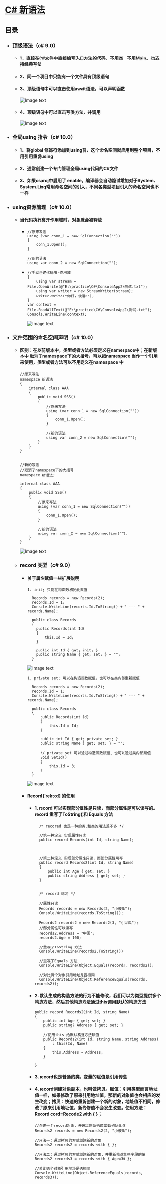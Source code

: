 # [C# 新语法](#新语法)

## 目录

- ### 顶级语法（c# 9.0）

  - #### 1、直接在C#文件中直接编写入口方法的代码，不用类、不用Main。也支持经典写法

  - #### 2、同一个项目中只能有一个文件具有顶级语句

  - #### 3、顶级语句中可以直击使用await语法，可以声明函数

    ![Image text](http://rgdm6sj3v.hn-bkt.clouddn.com/%E5%BE%AE%E4%BF%A1%E5%9B%BE%E7%89%87_20220810095700.png)

  - #### 4、顶级语句中可以直击写类方法，并调用

    ![Image text](http://rgdm6sj3v.hn-bkt.clouddn.com/%E5%BE%AE%E4%BF%A1%E5%9B%BE%E7%89%87_20220810100524.png)

- ### 全局using 指令（c# 10.0）

  - #### 1、将global 修饰符添加到using前，这个命名空间就应用到整个项目，不用引用重复using

  - #### 2、通常创建一个专门管理全局using代码的C#文件

  - #### 3、如果csproj中启用了 <ImplicitUsings>enable</ImplicitUsings>，编译器会自动隐试增加对于System、System.Linq常用命名空间的引入，不同各类型项目引入的命名空间也不一样

- ### using资源管理（c# 10.0）

  - #### 当代码执行离开作用域时，对象就会被释放
  
    - ``` 实例1
      //原来写法
      using (var conn_1 = new SqlConnection(""))
      {
          conn_1.Open();
      }

      //新的语法
      using var conn_2 = new SqlConnection("");
      ```

    - ``` 实例2
      //手动创建代码块-作用域
      {
          using var stream = File.OpenWrite(@"E:\practice\C#\ConsoleApp2\测试.txt");
          using var writer = new StreamWriter(stream);
          writer.Write("你好，傻逼2");
      }
      var context = File.ReadAllText(@"E:\practice\C#\ConsoleApp2\测试.txt");
      Console.WriteLine(context);
      ```

      ![Image text](http://rgdm6sj3v.hn-bkt.clouddn.com/%E5%BE%AE%E4%BF%A1%E5%9B%BE%E7%89%87_20220810215926.png)

- ### 文件范围的命名空间声明（c# 10.0）

  - #### 区别：在以前版本中，类型或者方法必须定义在namespace中；在新版本中 取消了namespace下的大括号，可以把namespace 当作一个引用来使用，类型或者方法可以不用定义在namespace 中

    ``` 实例
    //原来写法
    namespace 新语法
    {
        internal class AAA
        {
            public void SSS()
            {
                //原来写法
                using (var conn_1 = new SqlConnection(""))
                {
                    conn_1.Open();
                }

                //新的语法
                using var conn_2 = new SqlConnection("");
            }
        }
    }


    //新的写法
    //取消了namespace下的大括号
    namespace 新语法;

    internal class AAA
    {
        public void SSS()
        {
            //原来写法
            using (var conn_1 = new SqlConnection(""))
            {
                conn_1.Open();
            }

            //新的语法
            using var conn_2 = new SqlConnection("");
        }
    }
    ```

    ![Image text](http://rgdm6sj3v.hn-bkt.clouddn.com/%E5%BE%AE%E4%BF%A1%E5%9B%BE%E7%89%87_20220810220235.png)

  - ### record 类型（c# 9.0）

    - #### 关于属性赋值一些扩展说明

      ``` init 属性赋值一些扩展说明
      1. init; 只能在构函数初始化赋值 

        Records records = new Records(2);
        records.Id = 1;
        Console.WriteLine(records.Id.ToString() + " --- " + records.Name);

        public class Records
        {
          public Records(int Id)
          {
              this.Id = Id;
          }

          public int Id { get; init; }
          public string Name { get; set; } = "";
        }
      ```

      ![Image text](http://rgdm6sj3v.hn-bkt.clouddn.com/%E5%BE%AE%E4%BF%A1%E5%9B%BE%E7%89%87_20220811095054.png)

      ``` private set 属性赋值一些扩展说明
      1. private set; 可以在构造函数赋值，也可以在类内部重新赋值

        Records records = new Records(2);
        records.Id = 1;
        Console.WriteLine(records.Id.ToString() + " --- " + records.Name);

        public class Records
        {
            public Records(int Id)
            {
                this.Id = Id;
            }

            public int Id { get; private set; }
            public string Name { get; set; } = "";

            // private set 可以通过构造函数赋值、也可以通过类内部赋值
            void SetId()
            {
                this.Id = 3;
            }
        }
      ```

      ![Image text](http://rgdm6sj3v.hn-bkt.clouddn.com/%E5%BE%AE%E4%BF%A1%E5%9B%BE%E7%89%87_20220811095709.png)

    - #### Record [ˈrekɔːd] 的使用

      - #### 1. record 可以实现部分属性是只读，而部分属性是可以读写的。 record 重写了ToString()和 Equals 方法

        ```record 使用
          /* recored 也是一种的类,和类的用法差不多 */

          //第一种定义 实现属性只读
          public record Records(int Id, string Name);



          //第二种定义 实现部分属性只读，而部分属性可写
          public record Records2(int Id, string Name)
          {
              public int Age { get; set; }
              public string Address { get; set; }
          }


          /* record 练习 */

          //属性只读
          Records records = new Records(2, "小傻瓜");
          Console.WriteLine(records.ToString());

          Records2 records2 = new Records2(3, "小呆瓜");
          //部分属性可以读写
          records2.Address = "中国";
          records2.Age = 100;

          //重写了ToString 方法
          Console.WriteLine(records2.ToString());

          //重写了Equals 方法
          Console.WriteLine(Object.Equals(records, records2));

          //对比俩个对象引用地址是否相同
          Console.WriteLine(Object.ReferenceEquals(records, records2));
        ```

      - #### 2. 默认生成的构造方法的行为不能修改，我们可以为类型提供多个构造方法，然后其他构造方法通过this调用默认的构造方法

        ```record 构造方法
        public record Records2(int Id, string Name)
        {
            public int Age { get; set; }
            public string? Address { get; set; }

            //使用this 给默认构造方法赋值
            public Records2(int Id, string Name, string Address)
                : this(Id, Name)
            {
                this.Address = Address;
            }

        }
        ```

      - #### 3. record也是普通的类，变量的赋值是引用传递

      - #### 4. record创建对象副本，也叫做拷贝。赋值：引用类型而言地址值一样，如果修改了原来引用地址值，那新的对象值也会相应的发生改变；拷贝：快速的重新创建一个新的对象，地址值不相同，修改了原来引用地址值，新的修值不会发生改变。使用方法：Record cord=Recode2 with { }；

        ```record 拷贝用法
        //创建一个record对象，并通过原始构造函数初始化值
        Records2 records = new Records2(2, "小傻瓜");

        //用法一：通过拷贝的方式创建新的对象
        Records2 records2 = records with { };

        //用法二：通过拷贝的方式创建新的对象，并重新修改某些字段的值
        Records2 records3 = records with { Age=30 };

        //对比俩个对象引用地址是否相同
        Console.WriteLine(Object.ReferenceEquals(records, records3));
        ```